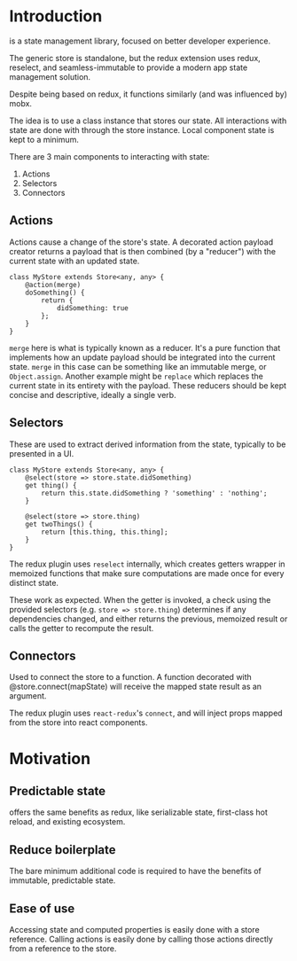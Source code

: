 # Introduction

<Name> is a state management library, focused on better developer experience.

The generic store is standalone, but the redux extension uses redux, reselect, and seamless-immutable to provide a modern app state management solution.

Despite being based on redux, it functions similarly (and was influenced by) mobx. 

The idea is to use a class instance that stores our state. All interactions with state are done with through the store instance. Local component state is kept to a minimum.

There are 3 main components to interacting with state:

1. Actions
2. Selectors
3. Connectors

## Actions 

Actions cause a change of the store's state. A decorated action payload creator returns a payload that is then combined (by a "reducer") with the current state with an updated state.

```
class MyStore extends Store<any, any> {
    @action(merge)
    doSomething() {
        return {
            didSomething: true
        };
    }
}
```

`merge` here is what is typically known as a reducer. It's a pure function that implements how an update payload should be integrated into the current state. `merge` in this case can be something like an immutable merge, or `Object.assign`. Another example might be `replace` which replaces the current state in its entirety with the payload. These reducers should be kept concise and descriptive, ideally a single verb.

## Selectors

These are used to extract derived information from the state, typically to be presented in a UI.

```
class MyStore extends Store<any, any> {
    @select(store => store.state.didSomething)
    get thing() {
        return this.state.didSomething ? 'something' : 'nothing';
    }

    @select(store => store.thing)
    get twoThings() {
        return [this.thing, this.thing];
    }
}
```

The redux plugin uses `reselect` internally, which creates getters wrapper in memoized functions that make sure computations are made once for every distinct state.

These work as expected. When the getter is invoked, a check using the provided selectors (e.g. `store => store.thing`) determines if any dependencies changed, and either returns the previous, memoized result or calls the getter to recompute the result.

## Connectors

Used to connect the store to a function. A function decorated with @store.connect(mapState) will receive the mapped state result as an argument.

The redux plugin uses `react-redux`'s `connect`, and will inject props mapped from the store into react components.

# Motivation

## Predictable state

<Name> offers the same benefits as redux, like serializable state, first-class hot reload, and existing ecosystem.

## Reduce boilerplate

The bare minimum additional code is required to have the benefits of immutable, predictable state.

## Ease of use

Accessing state and computed properties is easily done with a store reference. Calling actions is easily done by calling those actions directly from a reference to the store. 
